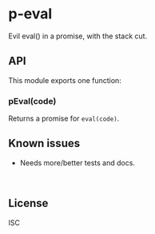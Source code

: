 ﻿
<!--#echo json="package.json" key="name" underline="=" -->
p-eval
======
<!--/#echo -->

<!--#echo json="package.json" key="description" -->
Evil eval() in a promise, with the stack cut.
<!--/#echo -->


API
---

This module exports one function:

### pEval(code)

Returns a promise for `eval(code)`.



<!--#toc stop="scan" -->



Known issues
------------

* Needs more/better tests and docs.




&nbsp;


License
-------
<!--#echo json="package.json" key=".license" -->
ISC
<!--/#echo -->
